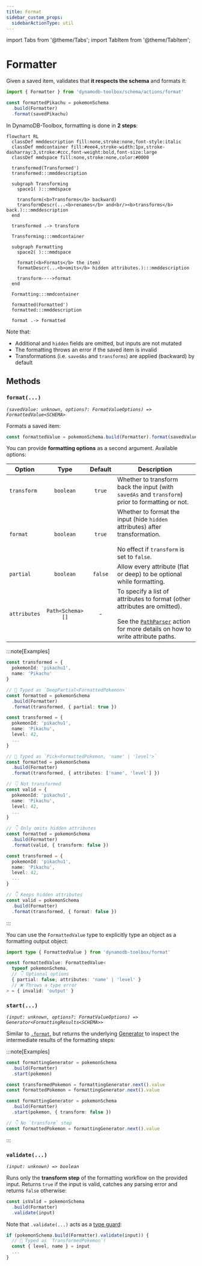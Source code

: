 ```yaml
---
title: Format
sidebar_custom_props:
  sidebarActionType: util
---
```


import Tabs from '@theme/Tabs';
import TabItem from '@theme/TabItem';

# Formatter

Given a saved item, validates that **it respects the schema** and formats it:

```ts
import { Formatter } from 'dynamodb-toolbox/schema/actions/format'

const formattedPikachu = pokemonSchema
  .build(Formatter)
  .format(savedPikachu)
```

In DynamoDB-Toolbox, formatting is done in **2 steps**:

```mermaid
flowchart RL
  classDef mmddescription fill:none,stroke:none,font-style:italic
  classDef mmdcontainer fill:#eee4,stroke-width:1px,stroke-dasharray:3,stroke:#ccc,font-weight:bold,font-size:large
  classDef mmdspace fill:none,stroke:none,color:#0000

  transformed(Transformed')
  transformed:::mmddescription

  subgraph Transforming
    space1( ):::mmdspace

    transform(<b>Transforms</b> backward)
    transformDescr(...<b>renames</b> and<br/><b>transforms</b> back.):::mmddescription
  end

  transformed .-> transform

  Transforming:::mmdcontainer

  subgraph Formatting
    space2( ):::mmdspace

    format(<b>Formats</b> the item)
    formatDescr(...<b>omits</b> hidden attributes.):::mmddescription

    transform---->format
  end

  Formatting:::mmdcontainer

  formatted(Formatted')
  formatted:::mmddescription

  format .-> formatted
```

Note that:

- Additional and `hidden` fields are omitted, but inputs are not mutated
- The formatting throws an error if the saved item is invalid
- Transformations (i.e. `savedAs` and `transforms`) are applied (backward) by default

## Methods

### `format(...)`

<p style={{ marginTop: '-15px' }}><i><code>(savedValue: unknown, options?: FormatValueOptions) => FormattedValue&lt;SCHEMA&gt;</code></i></p>

Formats a saved item:

<!-- prettier-ignore -->
```ts
const formattedValue = pokemonSchema.build(Formatter).format(savedValue)
```

You can provide **formatting options** as a second argument. Available options:

| Option       |       Type       | Default | Description                                                                                                                                                                                                            |
| ------------ | :--------------: | :-----: | ---------------------------------------------------------------------------------------------------------------------------------------------------------------------------------------------------------------------- |
| `transform`  |    `boolean`     | `true`  | Whether to transform back the input (with `savedAs` and `transform`) prior to formatting or not.                                                                                                                       |
| `format`     |    `boolean`     | `true`  | Whether to format the input (hide `hidden` attributes) after transformation.<br/><br/>No effect if `transform` is set to `false`.                                                                                      |
| `partial`    |    `boolean`     | `false` | Allow every attribute (flat or deep) to be optional while formatting.                                                                                                                                                  |
| `attributes` | `Path<Schema>[]` |    -    | To specify a list of attributes to format (other attributes are omitted).<br/><br/>See the [`PathParser`](../../3-entities/4-actions/19-parse-paths/index.md) action for more details on how to write attribute paths. |

:::note[Examples]

<Tabs>
<TabItem value="partial" label="Partial">

```ts
const transformed = {
  pokemonId: 'pikachu1',
  name: 'Pikachu'
}

// 🙌 Typed as `DeepPartial<FormattedPokemon>`
const formatted = pokemonSchema
  .build(Formatter)
  .format(transformed, { partial: true })
```

</TabItem>
<TabItem value="attributes" label="Attributes">

```ts
const transformed = {
  pokemonId: 'pikachu1',
  name: 'Pikachu',
  level: 42,
  ...
}

// 🙌 Typed as `Pick<FormattedPokemon, 'name' | 'level'>`
const formatted = pokemonSchema
  .build(Formatter)
  .format(transformed, { attributes: ['name', 'level'] })
```

</TabItem>
<TabItem value="formatting-only" label="Formatting only">

```ts
// 👇 Not transformed
const valid = {
  pokemonId: 'pikachu1',
  name: 'Pikachu',
  level: 42,
  ...
}

// 👇 Only omits hidden attributes
const formatted = pokemonSchema
  .build(Formatter)
  .format(valid, { transform: false })
```

</TabItem>
<TabItem value="transform-only" label="Transform only">

```ts
const transformed = {
  pokemonId: 'pikachu1',
  name: 'Pikachu',
  level: 42,
  ...
}

// 👇 Keeps hidden attributes
const valid = pokemonSchema
  .build(Formatter)
  .format(transformed, { format: false })
```

</TabItem>
</Tabs>

:::

You can use the `FormattedValue` type to explicitly type an object as a formatting output object:

```ts
import type { FormattedValue } from 'dynamodb-toolbox/format'

const formattedValue: FormattedValue<
  typeof pokemonSchema,
  // 👇 Optional options
  { partial: false; attributes: 'name' | 'level' }
  // ❌ Throws a type error
> = { invalid: 'output' }
```

### `start(...)`

<p style={{ marginTop: '-15px' }}><i><code>(input: unknown, options?: FormatValueOptions) => Generator&lt;FormattingResults&lt;SCHEMA&gt;&gt;</code></i></p>

Similar to [`.format`](#format), but returns the underlying [Generator](https://developer.mozilla.org/en-US/docs/Web/JavaScript/Reference/Global_Objects/Generator) to inspect the intermediate results of the formatting steps:

:::note[Examples]

<Tabs>
<TabItem value="complete" label="Complete">

```ts
const formattingGenerator = pokemonSchema
  .build(Formatter)
  .start(pokemon)

const transformedPokemon = formattingGenerator.next().value
const formattedPokemon = formattingGenerator.next().value
```

</TabItem>
<TabItem value="formatting-only" label="Formatting only">

```ts
const formattingGenerator = pokemonSchema
  .build(Formatter)
  .start(pokemon, { transform: false })

// 👇 No `transform` step
const formattedPokemon = formattingGenerator.next().value
```

</TabItem>
</Tabs>

:::

### `validate(...)`

<p style={{ marginTop: '-15px' }}><i><code>(input: unknown) => boolean</code></i></p>

Runs only the **transform step** of the formatting workflow on the provided input. Returns `true` if the input is valid, catches any parsing error and returns `false` otherwise:

```ts
const isValid = pokemonSchema
  .build(Formatter)
  .validate(input)
```

Note that `.validate(...)` acts as a [type guard](https://www.typescriptlang.org/docs/handbook/advanced-types.html):

```ts
if (pokemonSchema.build(Formatter).validate(input)) {
  // 🙌 Typed as `TransformedPokemon`!
  const { level, name } = input
  ...
}
```
